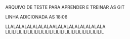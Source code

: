 ARQUIVO DE TESTE PARA APRENDER E TREINAR AS GIT

LINHA ADICIONADA AS 18:06


LLALALALALALALALAALALALALALALALALALA
LILILILILILILILILILILILILILILILILILILILILILILILILILIL

